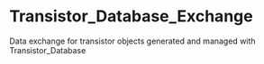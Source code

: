 # Transistor_Database_Exchange
Data exchange for transistor objects generated and managed with Transistor_Database
